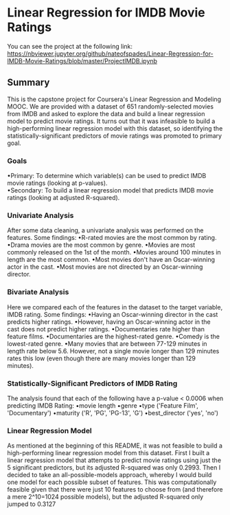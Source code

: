 # Linear Regression for IMDB Movie Ratings

You can see the project at the following link:
https://nbviewer.jupyter.org/github/nateofspades/Linear-Regression-for-IMDB-Movie-Ratings/blob/master/ProjectIMDB.ipynb

## Summary
This is the capstone project for Coursera's Linear Regression and Modeling MOOC. We are provided with a dataset of 651 randomly-selected movies from IMDB and asked to explore the data and build a linear regression model to predict movie ratings. It turns out that it was infeasible to build a high-performing linear regression model with this dataset, so identifying the statistically-significant predictors of movie ratings was promoted to primary goal.

### Goals
•Primary: To determine which variable(s) can be used to predict IMDB movie ratings (looking at p-values). <br />
•Secondary: To build a linear regression model that predicts IMDB movie ratings (looking at adjusted R-squared).

### Univariate Analysis
After some data cleaning, a univariate analysis was performed on the features. Some findings:
•R-rated movies are the most common by rating.
•Drama movies are the most common by genre.
•Movies are most commonly released on the 1st of the month.
•Movies around 100 minutes in length are the most common.
•Most movies don't have an Oscar-winning actor in the cast.
•Most movies are not directed by an Oscar-winning director.

### Bivariate Analysis
Here we compared each of the features in the dataset to the target variable, IMDB rating. Some findings:
•Having an Oscar-winning director in the cast predicts higher ratings.
•However, having an Oscar-winning actor in the cast does not predict higher ratings.
•Documentaries rate higher than feature films.
•Documentaries are the highest-rated genre.
•Comedy is the lowest-rated genre.
•Many movies that are between 77-129 minutes in length rate below 5.6. However, not a single movie longer than 129 minutes rates this low (even though there are many movies longer than 129 minutes).

### Statistically-Significant Predictors of IMDB Rating
The analysis found that each of the following have a p-value < 0.0006 when predicting IMDB Rating:
•movie length
•genre
•type ('Feature Film', 'Documentary')
•maturity ('R', 'PG', 'PG-13', 'G')
•best_director ('yes', 'no')

### Linear Regression Model
As mentioned at the beginning of this README, it was not feasible to build a high-performing linear regression model from this dataset. First I built a linear regression model that attempts to predict movie ratings using just the 5 significant predictors, but its adjusted R-squared was only 0.2993. Then I decided to take an all-possible-models approach, whereby I would build one model for each possible subset of features. This was computationally feasible given that there were just 10 features to choose from (and therefore a mere 2^10=1024 possible models), but the adjusted R-squared only jumped to 0.3127
